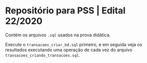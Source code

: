 # Repositório para PSS | Edital 22/2020

Contém os arquivos `.sql` usados na prova didática.  

Execute o `transacoes_criar_bd.sql` primeiro, e em seguida veja os resultados executando uma operação de cada vez do arquivo `transacoes_criando_transacoes.sql`.